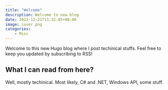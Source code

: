 ```yaml
---
title: "Welcome"
description: Welcome to new blog
date: 2022-12-21T11:32:05+08:00
image: cover.png
categories:
    - Misc
---
```


Welcome to this new Hugo blog where I post techinical stuffs. Feel free to keep you updated by subscribing to RSS!

## What I can read from here?

Well, mostly techinical. Most likely, C# and .NET, Windows API, some stuff.